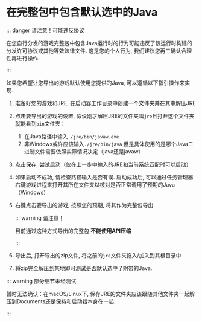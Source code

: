 # 在完整包中包含默认选中的Java

::: danger 请注意！可能违反协议

在您自行分发的游戏完整包中包含Java运行时的行为可能违反了该运行时构建的分发许可协议或其他等效法律文件. 这是您的个人行为, 我们建议您再三确认合理性再进行操作. 

:::

如果您希望让您导出的游戏默认使用您提供的Java, 可以遵循以下指引操作来实现. 

1. 准备好您的游戏和JRE, 在启动器工作目录中创建一个文件夹并在其中解压JRE

2. 点击要导出的游戏的设置, 假设刚才解压JRE的文件夹叫`jre`且打开这个文件夹就能看到`bin`文件夹：

   1. 在Java路径中输入`./jre/bin/javaw.exe`
   2. 非Windows或许应该输入`./jre/bin/java` 但是具体使用的是哪个Java二进制文件需要依照实际情况决定（java还是javaw）

3. 点击保存, 尝试启动（仅在上一步中输入的JRE和当前系统匹配时可以启动）

4. 如果启动不成功, 请检查路径输入是否有误. 启动成功后, 可以通过任务管理器右键游戏进程来打开其所在文件夹以核对是否正常调用了预期的Java（Windows）

5. 右键点击要导出的游戏, 按照您的预期, 将其作为完整包导出. 

   ::: warning 请注意！

   目前通过这种方式导出的完整包 **不能使用API压缩**

   :::

6. 导出后, 打开导出的zip文件, 将之前的`jre`文件夹拖入/加入到其根目录中

7. 将zip完全解压到某地即可测试是否默认选中了附带的Java. 

::: warning 部分细节未经测试

暂时无法确认：在macOS/Linux下, 保存JRE的文件夹应该跟随其他文件夹一起解压到Documents还是保持和启动器本身在一起. 

:::